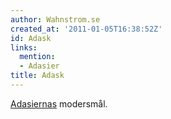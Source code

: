```yaml
---
author: Wahnstrom.se
created_at: '2011-01-05T16:38:52Z'
id: Adask
links:
  mention:
  - Adasier
title: Adask
---
```


[Adasiernas] modersmål.

  [Adasiernas]: Adasier